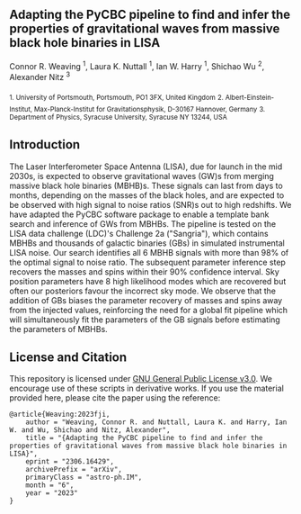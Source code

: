 ## Adapting the PyCBC pipeline to find and infer the properties of gravitational waves from massive black hole binaries in LISA

Connor R. Weaving <sup>1</sup>, Laura K. Nuttall <sup>1</sup>, Ian W. Harry <sup>1</sup>, Shichao Wu <sup>2</sup>, Alexander Nitz <sup>3</sup>

<sub>1. University of Portsmouth, Portsmouth, PO1 3FX, United Kingdom</sub>
<sub>2. Albert-Einstein-Institut, Max-Planck-Institut for Gravitationsphysik, D-30167 Hannover, Germany</sub> 
<sub>3. Department of Physics, Syracuse University, Syracuse NY 13244, USA</sub>

## Introduction

The Laser Interferometer Space Antenna (LISA), due for launch in the mid 2030s, is expected to observe gravitational waves (GW)s from merging massive black hole binaries (MBHB)s. These signals can last from days to months, depending on the masses of the black holes, and are expected to be observed with high signal to noise ratios (SNR)s out to high redshifts. We have adapted the PyCBC software package to enable a template bank search and inference of GWs from MBHBs. The pipeline is tested on the LISA data challenge (LDC)'s Challenge 2a ("Sangria"), which contains MBHBs and thousands of galactic binaries (GBs) in simulated instrumental LISA noise. Our search identifies all 6 MBHB signals with more than 98% of the optimal signal to noise ratio. The subsequent parameter inference step recovers the masses and spins within their 90% confidence interval. Sky position parameters have 8 high likelihood modes which are recovered but often our posteriors favour the incorrect sky mode. We observe that the addition of GBs biases the parameter recovery of masses and spins away from the injected values, reinforcing the need for a global fit pipeline which will simultaneously fit the parameters of the GB signals before estimating the parameters of MBHBs.

## License and Citation

This repository is licensed under [GNU General Public License v3.0](https://github.com/gwastro/confusion_noise_3g/blob/main/LICENSE).
We encourage use of these scripts in derivative works. If you use the material provided here, please cite the paper using the reference:

```
@article{Weaving:2023fji,
    author = "Weaving, Connor R. and Nuttall, Laura K. and Harry, Ian W. and Wu, Shichao and Nitz, Alexander",
    title = "{Adapting the PyCBC pipeline to find and infer the properties of gravitational waves from massive black hole binaries in LISA}",
    eprint = "2306.16429",
    archivePrefix = "arXiv",
    primaryClass = "astro-ph.IM",
    month = "6",
    year = "2023"
}
```
